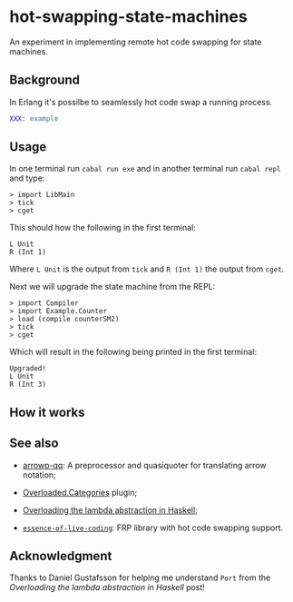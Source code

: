 # hot-swapping-state-machines

An experiment in implementing remote hot code swapping for state machines.

## Background

In Erlang it's possilbe to seamlessly hot code swap a running process.

```erlang
XXX: example
```

## Usage

In one terminal run `cabal run exe` and in another terminal run `cabal repl` and type:

```
> import LibMain
> tick
> cget
```

This should how the following in the first terminal:

```
L Unit
R (Int 1)
```

Where `L Unit` is the output from `tick` and `R (Int 1)` the output from `cget`.

Next we will upgrade the state machine from the REPL:

```
> import Compiler
> import Example.Counter
> load (compile counterSM2)
> tick
> cget
```

Which will result in the following being printed in the first terminal:

```
Upgraded!
L Unit
R (Int 3)
```

## How it works


## See also

* [arrowp-qq](https://hackage.haskell.org/package/arrowp-qq): A preprocessor and
  quasiquoter for translating arrow notation;

* [Overloaded.Categories](https://hackage.haskell.org/package/overloaded-0.3.1/docs/Overloaded-Categories.html)
  plugin;

* [Overloading the lambda abstraction in
  Haskell](https://acatalepsie.fr/posts/overloading-lambda);

* [`essence-of-live-coding`](https://github.com/turion/essence-of-live-coding):
  FRP library with hot code swapping support.

## Acknowledgment

Thanks to Daniel Gustafsson for helping me understand `Port` from the
*Overloading the lambda abstraction in Haskell* post!
